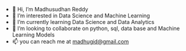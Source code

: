 - 👋 Hi, I’m Madhusudhan Reddy
- 👀 I’m interested in Data Science and Machine Learning
- 🌱 I’m currently learning Data Science and Data Analytics
- 💞️ I’m looking to collaborate on python, sql, data base and Machine Learning Models
- 📫 you can reach me at madhugid@gmail.com

<!---
madhugid/madhugid is a ✨ special ✨ repository because its `README.md` (this file) appears on your GitHub profile.
You can click the Preview link to take a look at your changes.
--->

